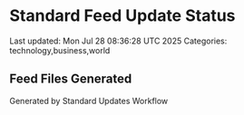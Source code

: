 # Standard Feed Update Status
Last updated: Mon Jul 28 08:36:28 UTC 2025
Categories: technology,business,world

## Feed Files Generated

Generated by Standard Updates Workflow
